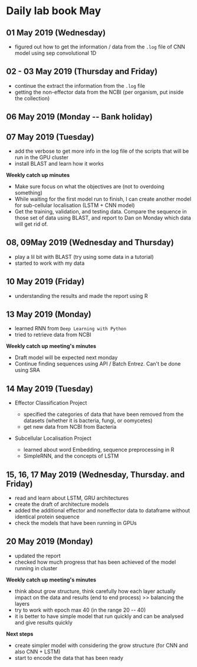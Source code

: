 Daily lab book May
==================

01 May 2019 (Wednesday)
----------------------

- figured out how to get the information / data from the `.log` file of CNN model using sep convolutional 1D


02 - 03 May 2019 (Thursday and Friday)
----------------------

- continue the extract the information from the `.log` file
- getting the non-effector data from the NCBI (per organism, put inside the collection)

06 May 2019 (Monday -- Bank holiday)
------------------------------------

07 May 2019 (Tuesday)
---------------------

- add the verbose to get more info in the log file of the scripts that will be run in the GPU cluster
- install BLAST and learn how it works

**Weekly catch up minutes**

- Make sure focus on what the objectives are (not to overdoing something)
- While waiting for the first model run to finish, I can create another model for sub-cellular localisation (LSTM + CNN model)
- Get the training, validation, and testing data. Compare the sequence in those set of data using BLAST, and report to Dan on Monday which data will get rid of. 

08, 09May 2019 (Wednesday and Thursday)
-----------------------

- play a lil bit with BLAST (try using some data in a tutorial)
- started to work with my data 

10 May 2019 (Friday)
--------------------

- understanding the results and made the report using R

13 May 2019 (Monday)
--------------------

- learned RNN from `Deep Learning with Python`
- tried to retrieve data from NCBI

**Weekly catch up meeting's minutes**

- Draft model will be expected next monday
- Continue finding sequences using API / Batch Entrez. Can't be done using SRA

14 May 2019 (Tuesday)
---------------------

- Effector Classification Project

    - specified the categories of data that have been removed from the datasets (whether it is bacteria, fungi, or oomycetes)
    - get new data from NCBI from Bacteria
    

- Subcellular Localisation Project

    - learned about word Embedding, sequence preprocessing in R
    - SimpleRNN, and the concepts of LSTM
    
15, 16, 17 May 2019 (Wednesday, Thursday. and Friday)
------------------------------------------------------

- read and learn about LSTM, GRU architectures
- create the draft of architecture models
- added the additional effector and noneffector data to dataframe without identical protein sequence
- check the models that have been running in GPUs

20 May 2019 (Monday)
--------------------

- updated the report
- checked how much progress that has been achieved of the model running in cluster

**Weekly catch up meeting's minutes**

- think about grow structure, think carefully how each layer actually impact on the data and results (end to end process) >> balancing the layers
- try to work with epoch max 40 (in the range 20 -- 40)
- it is better to have simple model that run quickly and can be analysed and give results quickly

**Next steps**

- create simpler model with considering the grow structure (for CNN and also CNN + LSTM)
- start to encode the data that has been ready 


